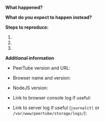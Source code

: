 <!-- If you have a question, please read FAQ.md first -->
<!-- If you report a security issue, please refrain from filling an issue, refer to SECURITY.md and follow the disclosure procedure it describes. -->
<!-- If you report a bug, please fill the following form -->

**What happened?**

**What do you expect to happen instead?**

**Steps to reproduce:**

1.

2.

3.


**Additional information**
* PeerTube version and URL:
* Browser name and version:
* NodeJS version:

* Link to browser console log if useful:
* Link to server log if useful (`journalctl` or `/var/www/peertube/storage/logs/`):
